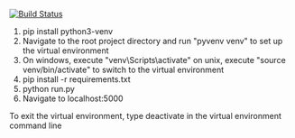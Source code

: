 [![Build Status](https://travis-ci.org/jvd33/DriverTag.svg?branch=master)](https://travis-ci.org/jvd33/DriverTag)

1. pip install python3-venv
2. Navigate to the root project directory and run "pyvenv venv" to set up the virtual environment
3. On windows, execute "venv\Scripts\activate" on unix, execute "source venv/bin/activate" to switch to the virtual environment
4. pip install -r requirements.txt
5. python run.py
6. Navigate to localhost:5000


To exit the virtual environment, type deactivate in the virtual environment command line
